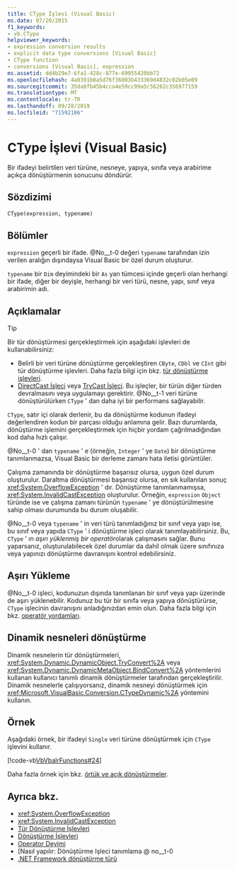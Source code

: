 ```yaml
---
title: CType İşlevi (Visual Basic)
ms.date: 07/20/2015
f1_keywords:
- vb.CType
helpviewer_keywords:
- expression conversion results
- explicit data type conversions [Visual Basic]
- CType function
- conversions [Visual Basic], expression
ms.assetid: dd4b29e7-6fa1-428c-877e-69955420bb72
ms.openlocfilehash: 4a0391b0a5d76f36803b433369d4832c02b05e09
ms.sourcegitcommit: 35da8fb45b4cca4e59cc99a5c56262c356977159
ms.translationtype: MT
ms.contentlocale: tr-TR
ms.lasthandoff: 09/28/2019
ms.locfileid: "71592106"
---
```

# <a name="ctype-function-visual-basic"></a>CType İşlevi (Visual Basic)

Bir ifadeyi belirtilen veri türüne, nesneye, yapıya, sınıfa veya arabirime açıkça dönüştürmenin sonucunu döndürür.

## <a name="syntax"></a>Sözdizimi

```vb
CType(expression, typename)
```

## <a name="parts"></a>Bölümler

`expression` geçerli bir ifade. @No__t-0 değeri `typename` tarafından izin verilen aralığın dışındaysa Visual Basic bir özel durum oluşturur.

`typename` bir `Dim` deyimindeki bir `As` yan tümcesi içinde geçerli olan herhangi bir ifade, diğer bir deyişle, herhangi bir veri türü, nesne, yapı, sınıf veya arabirimin adı.

## <a name="remarks"></a>Açıklamalar

> [!TIP]
> Bir tür dönüştürmesi gerçekleştirmek için aşağıdaki işlevleri de kullanabilirsiniz:
>
> - Belirli bir veri türüne dönüştürme gerçekleştiren `CByte`, `CDbl` ve `CInt` gibi tür dönüştürme işlevleri. Daha fazla bilgi için bkz. [tür dönüştürme işlevleri](../../../visual-basic/language-reference/functions/type-conversion-functions.md).
> - [DirectCast İşleci](../../../visual-basic/language-reference/operators/directcast-operator.md) veya [TryCast İşleci](../../../visual-basic/language-reference/operators/trycast-operator.md). Bu işleçler, bir türün diğer türden devralmasını veya uygulamayı gerektirir. @No__t-1 veri türüne dönüştürülürken `CType` ' dan daha iyi bir performans sağlayabilir.

`CType`, satır içi olarak derlenir, bu da dönüştürme kodunun ifadeyi değerlendiren kodun bir parçası olduğu anlamına gelir. Bazı durumlarda, dönüştürme işlemini gerçekleştirmek için hiçbir yordam çağrılmadığından kod daha hızlı çalışır.

@No__t-0 ' dan `typename` ' e (örneğin, `Integer` ' ye `Date`) bir dönüştürme tanımlanmazsa, Visual Basic bir derleme zamanı hata iletisi görüntüler.

Çalışma zamanında bir dönüştürme başarısız olursa, uygun özel durum oluşturulur. Daraltma dönüştürmesi başarısız olursa, en sık kullanılan sonuç <xref:System.OverflowException> ' dır. Dönüştürme tanımlanmamışsa, <xref:System.InvalidCastException> oluşturulur. Örneğin, `expression` `Object` türünde ise ve çalışma zamanı türünün `typename` ' ye dönüştürülmesine sahip olması durumunda bu durum oluşabilir.

@No__t-0 veya `typename` ' in veri türü tanımladığınız bir sınıf veya yapı ise, bu sınıf veya yapıda `CType` ' i dönüştürme işleci olarak tanımlayabilirsiniz. Bu, `CType` ' ın *aşırı yüklenmiş bir operatör*olarak çalışmasını sağlar. Bunu yaparsanız, oluşturulabilecek özel durumlar da dahil olmak üzere sınıfınıza veya yapınızı dönüştürme davranışını kontrol edebilirsiniz.

## <a name="overloading"></a>Aşırı Yükleme

@No__t-0 işleci, kodunuzun dışında tanımlanan bir sınıf veya yapı üzerinde de aşırı yüklenebilir. Kodunuz bu tür bir sınıfa veya yapıya dönüştürürse, `CType` işlecinin davranışını anladığınızdan emin olun. Daha fazla bilgi için bkz. [operatör yordamları](../../../visual-basic/programming-guide/language-features/procedures/operator-procedures.md).

## <a name="converting-dynamic-objects"></a>Dinamik nesneleri dönüştürme

Dinamik nesnelerin tür dönüştürmeleri, <xref:System.Dynamic.DynamicObject.TryConvert%2A> veya <xref:System.Dynamic.DynamicMetaObject.BindConvert%2A> yöntemlerini kullanan kullanıcı tanımlı dinamik dönüştürmeler tarafından gerçekleştirilir. Dinamik nesnelerle çalışıyorsanız, dinamik nesneyi dönüştürmek için <xref:Microsoft.VisualBasic.Conversion.CTypeDynamic%2A> yöntemini kullanın.

## <a name="example"></a>Örnek

Aşağıdaki örnek, bir ifadeyi `Single` veri türüne dönüştürmek için `CType` işlevini kullanır.

[!code-vb[VbVbalrFunctions#24](~/samples/snippets/visualbasic/VS_Snippets_VBCSharp/VbVbalrFunctions/VB/Class1.vb#24)]

Daha fazla örnek için bkz. [örtük ve açık dönüştürmeler](../../../visual-basic/programming-guide/language-features/data-types/implicit-and-explicit-conversions.md).

## <a name="see-also"></a>Ayrıca bkz.

- <xref:System.OverflowException>
- <xref:System.InvalidCastException>
- [Tür Dönüştürme İşlevleri](../../../visual-basic/language-reference/functions/type-conversion-functions.md)
- [Dönüştürme İşlevleri](../../../visual-basic/language-reference/functions/conversion-functions.md)
- [Operator Deyimi](../../../visual-basic/language-reference/statements/operator-statement.md)
- [Nasıl yapılır: Dönüştürme Işleci tanımlama @ no__t-0
- [.NET Framework dönüştürme türü](../../../standard/base-types/type-conversion.md)
